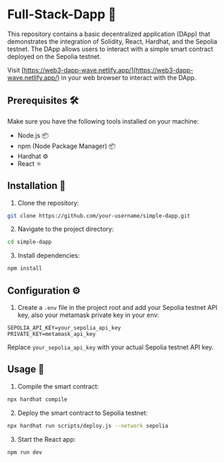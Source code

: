 # Full-Stack-Dapp 🚀

This repository contains a basic decentralized application (DApp) that demonstrates the integration of Solidity, React, Hardhat, and the Sepolia testnet. The DApp allows users to interact with a simple smart contract deployed on the Sepolia testnet.

Visit [https://web3-dapp-wave.netlify.app/](https://web3-dapp-wave.netlify.app/) in your web browser to interact with the DApp.

## Prerequisites 🛠️

Make sure you have the following tools installed on your machine:

- Node.js 📦
- npm (Node Package Manager) 📦
- Hardhat ⚙️
- React ⚛️

## Installation 🚧

1. Clone the repository:

```bash
git clone https://github.com/your-username/simple-dapp.git
```

2. Navigate to the project directory:

```bash
cd simple-dapp
```

3. Install dependencies:

```bash
npm install
```

## Configuration ⚙️

1. Create a `.env` file in the project root and add your Sepolia testnet API key, also your metamask private key in your env:

```env
SEPOLIA_API_KEY=your_sepolia_api_key
PRIVATE_KEY=metamask_api_key
```

Replace `your_sepolia_api_key` with your actual Sepolia testnet API key.

## Usage 🚀

1. Compile the smart contract:

```bash
npx hardhat compile
```

2. Deploy the smart contract to Sepolia testnet:

```bash
npx hardhat run scripts/deploy.js --network sepolia
```

3. Start the React app:

```bash
npm run dev
```
